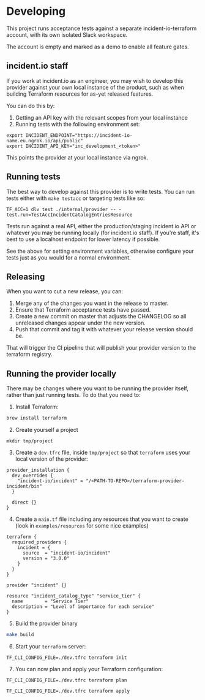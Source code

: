 # Developing

This project runs acceptance tests against a separate incident-io-terraform
account, with its own isolated Slack workspace.

The account is empty and marked as a demo to enable all feature gates.

## incident.io staff

If you work at incident.io as an engineer, you may wish to develop this provider
against your own local instance of the product, such as when building Terraform
resources for as-yet released features.

You can do this by:

1. Getting an API key with the relevant scopes from your local instance
2. Running tests with the following environment set:

```console
export INCIDENT_ENDPOINT="https://incident-io-name.eu.ngrok.io/api/public"
export INCIDENT_API_KEY="inc_development_<token>"
```

This points the provider at your local instance via ngrok.

## Running tests

The best way to develop against this provider is to write tests. You can run
tests either with `make testacc` or targeting tests like so:

```
TF_ACC=1 dlv test ./internal/provider -- -test.run=TestAccIncidentCatalogEntriesResource
```

Tests run against a real API, either the production/staging incident.io API or
whatever you may be running locally (for incident.io staff). If you're staff,
it's best to use a localhost endpoint for lower latency if possible.

See the above for setting environment variables, otherwise configure your tests
just as you would for a normal environment.

## Releasing

When you want to cut a new release, you can:

1. Merge any of the changes you want in the release to master.
2. Ensure that Terraform acceptance tests have passed.
3. Create a new commit on master that adjusts the CHANGELOG so all unreleased
   changes appear under the new version.
4. Push that commit and tag it with whatever your release version should be.

That will trigger the CI pipeline that will publish your provider version to the
terraform registry.

## Running the provider locally

There may be changes where you want to be running the provider itself, rather than
just running tests. To do that you need to:

1. Install Terraform:
```sh
brew install terraform
```
2. Create yourself a project
```
mkdir tmp/project

```
3. Create a `dev.tfrc` file, inside `tmp/project` so that `terraform` uses your local version of the provider:
```
provider_installation {
  dev_overrides {
    "incident-io/incident" = "/<PATH-TO-REPO>/terraform-provider-incident/bin"
  }

  direct {}
}
```
4. Create a `main.tf` file including any resources that you want to create (look in `examples/resources` for some nice examples)
```
terraform {
  required_providers {
    incident = {
      source  = "incident-io/incident"
      version = "3.0.0"
    }
  }
}

provider "incident" {}

resource "incident_catalog_type" "service_tier" {
  name        = "Service Tier"
  description = "Level of importance for each service"
}

```
5. Build the provider binary
```sh
make build
```
6. Start your `terraform` server:
```
TF_CLI_CONFIG_FILE=./dev.tfrc terraform init
```
7. You can now plan and apply your Terraform configuration:
```
TF_CLI_CONFIG_FILE=./dev.tfrc terraform plan

TF_CLI_CONFIG_FILE=./dev.tfrc terraform apply
``````
